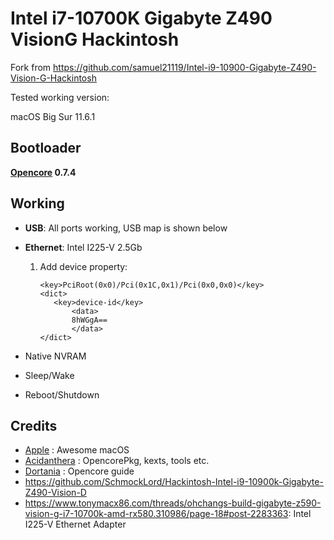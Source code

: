 # Intel i7-10700K Gigabyte Z490 VisionG Hackintosh

Fork from https://github.com/samuel21119/Intel-i9-10900-Gigabyte-Z490-Vision-G-Hackintosh

Tested working version:

macOS Big Sur 11.6.1

## Bootloader

**[Opencore](https://github.com/acidanthera/OpenCorePkg) 0.7.4**

## Working

- **USB**: All ports working, USB map is shown below

- **Ethernet**: Intel I225-V 2.5Gb

  1. Add device property:

     ```
     <key>PciRoot(0x0)/Pci(0x1C,0x1)/Pci(0x0,0x0)</key>
     <dict>
     	<key>device-id</key>
     		<data>
     		8hWGgA==
     		</data>
     </dict>
     
     ```

- Native NVRAM
- Sleep/Wake
- Reboot/Shutdown

## Credits

- [Apple](https://www.apple.com/) : Awesome macOS
- [Acidanthera](https://github.com/acidanthera) : OpencorePkg, kexts, tools etc.
- [Dortania](https://github.com/dortania) : Opencore guide
- https://github.com/SchmockLord/Hackintosh-Intel-i9-10900k-Gigabyte-Z490-Vision-D
- https://www.tonymacx86.com/threads/ohchangs-build-gigabyte-z590-vision-g-i7-10700k-amd-rx580.310986/page-18#post-2283363: Intel I225-V Ethernet Adapter